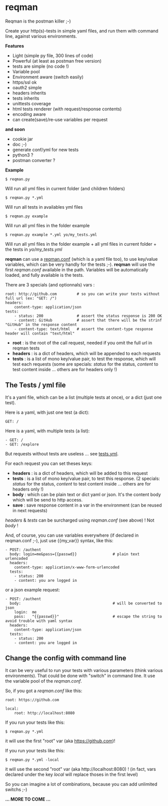 # reqman
Reqman is the postman killer ;-)

Create your http(s)-tests in simple yaml files, and run them with command line, against various environments.

**Features**
   * Light (simple py file, 300 lines of code)
   * Powerful (at least as postman free version)
   * tests are simple (no code !)
   * Variable pool
   * Environment aware (switch easily)
   * https/ssl ok
   * oauth2 simple
   * headers inherits
   * tests inherits
   * unittests coverage
   * html tests renderer (with request/response contents)
   * encoding aware
   * can create(save)/re-use variables per request

**and soon**
   * cookie jar
   * doc ;-)
   * generate conf/yml for new tests
   * python3 ?
   * postman converter ?

**Example**

    $ reqman.py
Will run all yml files in current folder (and children folders)

    $ reqman.py *.yml
Will run all tests in availables yml files

    $ reqman.py example
Will run all yml files in the folder example

    $ reqman.py example *.yml yo/my_tests.yml
Will run all yml files in the folder example + all yml files in current folder + the tests in _yo/my_tests.yml_

**reqman** can use a [reqman.conf](/example/reqman.conf) (which is a yaml file too), to use key/value variables, which can be very handly for the tests ;-). **reqman** will use the first _reqman.conf_ available in the path. Variables will be automatically loaded, and fully available is the tests.

There are 3 specials (and optionnals) vars :

    root: http://github.com         # so you can write your tests without full url (ex: "GET: /")
    headers:
        content-type: application/json
    tests:
        - status: 200               # assert the status response is 200 OK
        - content: GitHub           # assert that there will be the strinf "GitHub" in the response content
        - content-type: text/html   # assert the content-type response header will contain "text/html"

- **root** : is the root of the call request, needed if you omit the full url in reqman tests
- **headers** : is a dict of headers, which will be appended to each requests
- **tests** : is a list of mono key/value pair, to test the response, which will test each requests (some are specials: _status_ for the status, _content_ to test content inside ... others are for headers only !)


## The Tests / yml file

It's a yaml file, which can be a list (multiple tests at once), or a dict (just one test).

Here is a yaml, with just one test (a dict):

    GET: /

Here is a yaml, with multiple tests (a list):

    - GET: /
    - GET: /explore

But requests without tests are useless ... see [tests.yml](/example/tests.yml).

For each request you can set theses keys:

- **headers** : is a dict of headers, which will be added to this request
- **tests** : is a list of mono key/value pair, to test this response. (2 specials: _status_ for the status, _content_ to test content inside ... others are for headers only !)
- **body** : which can be plain text or dict yaml or json. It's the content body which will be send to http access.
- **save** : save response content in a var in the environment (can be reused in next requests)

_headers_ & _tests_ can be surcharged using _reqman.conf_ (see above) ! Not _body_ !

And, of course, you can use variables everywhere (if declared in reqman.conf ;-), just use {{my_var}} syntax, like this:

    - POST: /authent
      body: login=me&pass={{passwd}}                # plain text urlencoded
      headers:
        content-type: application/x-www-form-urlencoded
      tests:
        - status: 200
        - content: you are logged in

or a json example request:

    - POST: /authent
      body:                                         # will be converted to json
        login:  me
        pass:   "{{passwd}}"                        # escape the string to avoid trouble with yaml syntax
      headers:
        content-type: application/json
      tests:
        - status: 200
        - content: you are logged in

## Change the config with command line

It can be very useful to run your tests with various parameters (think various environments). That could be done with "switch" in command line. It use the variable pool of the _reqman.conf_.

So, if you got a _reqman.conf_ like this:

    root: https://github.com

    local:
        root: http://localhost:8080

If you run your tests like this:

    $ reqman.py *.yml

it will use the first "root" var (aka https://github.com)!

If you run your tests like this:

    $ reqman.py *.yml -local

it will use the second "root" var (aka http://localhost:8080) ! (in fact, vars declared under the key _local_ will replace thoses in the first level)

So you can imagine a lot of combinations, because you can add unlimited switchs ;-)


**... MORE TO COME ...**
